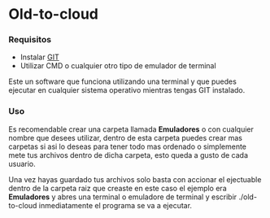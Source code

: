 # Old-to-cloud
### Requisitos
* Instalar [GIT](https://git-scm.com/)
* Utilizar CMD o cualquier otro tipo de emulador de terminal

Este un software que funciona utilizando una terminal y que puedes ejecutar en cualquier sistema operativo
mientras tengas GIT instalado.

### Uso
Es recomendable crear una carpeta llamada **Emuladores** o con cualquier nombre que desees utilizar,
dentro de esta carpeta puedes crear mas carpetas si asi lo deseas para tener todo mas ordenado o simplemente
mete tus archivos dentro de dicha carpeta, esto queda a gusto de cada usuario.

Una vez hayas guardado tus archivos solo basta con accionar el ejectuable dentro de la carpeta raiz que creaste
en este caso el ejemplo era **Emuladores** y abres una terminal o emuladore de terminal y escribir ./old-to-cloud
inmediatamente el programa se va a ejecutar.
